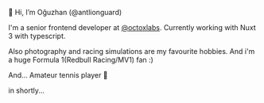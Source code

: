 👋 Hi, I’m Oğuzhan (@antlionguard)

I'm a senior frontend developer at [@octoxlabs](https://octoxlabs.com/). Currently working with Nuxt 3 with typescript.

Also photography and racing simulations are my favourite hobbies. And i'm a huge Formula 1(Redbull Racing/MV1) fan :)

And... Amateur tennis player 🎾

in shortly...

<!---
antlionguard/antlionguard is a ✨ special ✨ repository because its `README.md` (this file) appears on your GitHub profile.
You can click the Preview link to take a look at your changes.
--->
